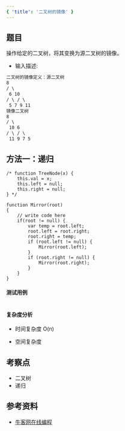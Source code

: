 ```yaml
---
{ 'title': '二叉树的镜像' }
---
```


## 题目

操作给定的二叉树，将其变换为源二叉树的镜像。

- 输入描述:

```markdown
二叉树的镜像定义：源二叉树
8
/ \
 6 10
/ \ / \
 5 7 9 11
镜像二叉树
8
/ \
 10 6
/ \ / \
 11 9 7 5
```

## 方法一：递归

```
/* function TreeNode(x) {
    this.val = x;
    this.left = null;
    this.right = null;
} */

function Mirror(root)
{
    // write code here
    if(root != null) {
        var temp = root.left;
        root.left = root.right;
        root.right = temp;
        if (root.left != null) {
            Mirror(root.left);
        }
        if (root.right != null) {
            Mirror(root.right);
        }
    }
}
```

#### 测试用例

```js
```

#### 复杂度分析

- 时间复杂度 O(n)

- 空间复杂度

## 考察点

- 二叉树
- 递归

## 参考资料

- [牛客网在线编程](https://www.nowcoder.com/practice/564f4c26aa584921bc75623e48ca3011)

